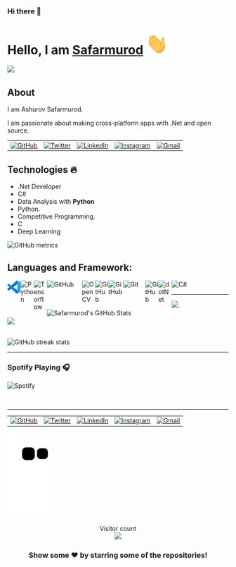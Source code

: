 ### Hi there 👋

<!--
**Safarmurod7/Safarmurod7** is a ✨ _special_ ✨ repository because its `README.md` (this file) appears on your GitHub profile.

Here are some ideas to get you started:

- 🔭 I’m currently working on ...
- 🌱 I’m currently learning ...
- 👯 I’m looking to collaborate on ...
- 🤔 I’m looking for help with ...
- 💬 Ask me about ...
- 📫 How to reach me: ...
- 😄 Pronouns: ...
- ⚡ Fun fact: ...
-->
# Hello, I am <a href="https://www.linkedin.com/in/ashwanisng">Safarmurod</a> <img src="https://raw.githubusercontent.com/ABSphreak/ABSphreak/master/gifs/Hi.gif" width="50px">

![](https://activity-graph.herokuapp.com/graph?username=ashwanisng&theme=react-dark&hide_border=true&area=true)

## About

I am Ashurov Safarmurod. 

I am passionate about making cross-platform apps with .Net and open source. 
<table>
  <tr>
      <td><a href="https://github.com/Safarmurod7"><img src="https://img.shields.io/github/followers/ashwanisng.svg?label=GitHub&style=social" alt="GitHub"></a></td>
    <td><a href="https://twitter.com/Safarmurod_7"><img src="https://img.shields.io/twitter/follow/ashwanisng?label=Twitter&style=social" alt="Twitter"></a></td>
    <td><a href="https://www.linkedin.com/in/safarmurod-ashurov-589794264/"><img src="https://img.shields.io/badge/LinkedIn--_.svg?style=social&logo=linkedin" alt="LinkedIn"></a></td>
    <td><a href="https://www.instagram.com/in/Safarmurod_7"><img src="https://img.shields.io/badge/Instagram--_.svg?style=social&logo=instagram" alt="Instagram"></a></td>
    <td><a href="sm.ashurov5@gmail.com"><img src="https://img.shields.io/badge/Gmail--_.svg?style=social&logo=gmail" alt="Gmail"></a></td>
  </tr>
</table>





## Technologies :fire:
- .Net Developer
- C#
- Data Analysis with **Python**
- Python.
- Competitive Programming.
- C
- Deep Learning


![GitHub metrics](https://metrics.lecoq.io/Safarmurod7)  <br>


## Languages and Framework:

<img align="left" alt="Visual Studio Code" width="30px" src="https://raw.githubusercontent.com/github/explore/80688e429a7d4ef2fca1e82350fe8e3517d3494d/topics/visual-studio-code/visual-studio-code.png" />
<img align="left" alt="Python" width="30px" src="https://upload.wikimedia.org/wikipedia/commons/thumb/0/0a/Python.svg/240px-Python.svg.png" />
<img align="left" alt="Tensorflow" width="30px" src="https://upload.wikimedia.org/wikipedia/commons/thumb/2/2d/Tensorflow_logo.svg/800px-Tensorflow_logo.svg.png"/>
<img align="left" alt="GitHub" width="80px" src="https://keras.io/img/logo.png" />
<img align="left" alt="OpenCV" width="30px" src="https://upload.wikimedia.org/wikipedia/commons/thumb/3/32/OpenCV_Logo_with_text_svg_version.svg/730px-OpenCV_Logo_with_text_svg_version.svg.png" />
<img align="left" alt="GitHub" width="30px" src="https://numpy.org/images/logos/numpy.svg" />
<img align="left" alt="GitHub" width="34px" src="https://jupyter.org/assets/main-logo.svg" />
<img align="left" alt="Git" width="50px" src="https://cdn-icons-png.flaticon.com/512/52/52040.png" />
<img align="left" alt="GitHub" width="30px" src="https://encrypted-tbn0.gstatic.com/images?q=tbn:ANd9GcTMjfihWCd24w3ECjnm_08SIabwtmeIXfMxsw&usqp=CAU" />
<img align="left" alt="dotNet" width="30px" src="https://www.clipartmax.com/png/middle/218-2180127_net-training-indore-dot-net-logo-png.png"/>
<img align="left" alt="C#" width="80px" src="https://e7.pngegg.com/pngimages/328/221/png-clipart-c-programming-language-logo-microsoft-visual-studio-net-framework-javascript-icon-purple-logo.png"/>
<br>


-----------------------------------------------------------------------




<img src="https://github-readme-stats.anuraghazra1.vercel.app/api/top-langs/?username=Safarmurod7&layout=compact&theme=black"/>
<br/>

<img src="https://github-readme-stats.vercel.app/api?username=Safarmurod7&&count_private=true&show_icons=true&theme=light&line_height=27&v=5" alt="Safarmurod's GitHub Stats" />


<br>
 <a href="">
  <!-- Change the `github-readme-stats.anuraghazra1.vercel.app` to `github-readme-stats.vercel.app`  -->
  <img align="center" src="https://github-readme-stats.vercel.app/api/pin/?username=Safarmurod7&repo=Covid-19-Data-Analysis&theme=light" />
 </a>
<br/>   





<br/>


![GitHub streak stats](https://github-readme-streak-stats.herokuapp.com/?user=Safarmurod7)

  
  <hr>
  
### Spotify Playing 🎧

![Spotify](https://novatorem.vercel.app/api/spotify)

<br/>
 
 <hr>





<table>
  <tr>
      <td><a href="https://github.com/Safarmurod7"><img src="https://img.shields.io/github/followers/ashwanisng.svg?label=GitHub&style=social" alt="GitHub"></a></td>
      <td><a href="https://twitter.com/Safarmurod_7"><img src="https://img.shields.io/twitter/follow/ashwanisng?label=Twitter&style=social" alt="Twitter"></a></td>
      <td><a href="https://www.linkedin.com/in/safarmurod-ashurov-589794264/"><img src="https://img.shields.io/badge/LinkedIn--_.svg?style=social&logo=linkedin" alt="LinkedIn"></a></td>
      <td><a href="https://www.instagram.com/in/Safarmurod_7"><img src="https://img.shields.io/badge/Instagram--_.svg?style=social&logo=instagram" alt="Instagram"></a></td>
      <td><a href="sm.ashurov5@gmail.com"><img src="https://img.shields.io/badge/Gmail--_.svg?style=social&logo=gmail" alt="Gmail"></a></td>
  </tr>
</table>

  
  
  ![snake svg](https://github.com/adityamangal1/adityamangal1/blob/output/github-contribution-grid-snake.svg)

  

<p align="center"> 
  Visitor count<br>
  <img src="https://profile-counter.glitch.me/Safarmurod7/count.svg" />
</p>

<!--   ![snake svg](https://github.com/ashwanisng/ashwanisng/blob/output/github-contribution-grid-snake.svg) -->


<div align="center">

### Show some ❤️ by starring some of the repositories!

</div>

